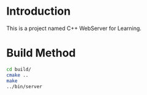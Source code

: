 
# Introduction
This is a project named C++ WebServer for Learning.



# Build Method
``` bash
cd build/
cmake ..
make
../bin/server
```


